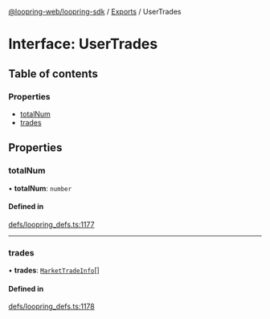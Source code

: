 [@loopring-web/loopring-sdk](../README.md) / [Exports](../modules.md) / UserTrades

# Interface: UserTrades

## Table of contents

### Properties

- [totalNum](UserTrades.md#totalnum)
- [trades](UserTrades.md#trades)

## Properties

### totalNum

• **totalNum**: `number`

#### Defined in

[defs/loopring_defs.ts:1177](https://github.com/Loopring/loopring_sdk/blob/cd42b57/src/defs/loopring_defs.ts#L1177)

___

### trades

• **trades**: [`MarketTradeInfo`](MarketTradeInfo.md)[]

#### Defined in

[defs/loopring_defs.ts:1178](https://github.com/Loopring/loopring_sdk/blob/cd42b57/src/defs/loopring_defs.ts#L1178)
